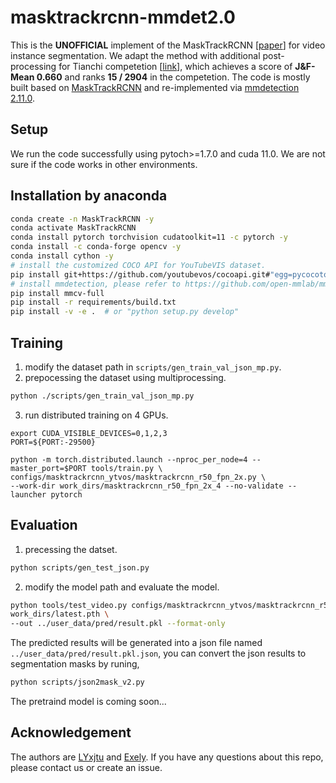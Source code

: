 # masktrackrcnn-mmdet2.0
This is the **UNOFFICIAL** implement of the MaskTrackRCNN [[paper](https://arxiv.org/abs/1905.04804)] for video instance segmentation. We adapt the method with additional post-processing for Tianchi competetion [[link](https://tianchi.aliyun.com/competition/entrance/531873/introduction)], which achieves a score of **J&F-Mean 0.660** and ranks **15 / 2904** in the competetion. The code is mostly built based on [MaskTrackRCNN](https://github.com/youtubevos/MaskTrackRCNN) and re-implemented via [mmdetection 2.11.0](https://github.com/open-mmlab/mmdetection/tree/v2.11.0). 

## Setup
We run the code successfully using pytoch>=1.7.0 and cuda 11.0.   We are not sure if the code works in other environments. 

## Installation by anaconda
```sh
conda create -n MaskTrackRCNN -y
conda activate MaskTrackRCNN
conda install pytorch torchvision cudatoolkit=11 -c pytorch -y
conda install -c conda-forge opencv -y
conda install cython -y
# install the customized COCO API for YouTubeVIS dataset.
pip install git+https://github.com/youtubevos/cocoapi.git#"egg=pycocotools&subdirectory=PythonAPI"
# install mmdetection, please refer to https://github.com/open-mmlab/mmdetection/blob/v2.11.0/docs/get_started.md
pip install mmcv-full
pip install -r requirements/build.txt
pip install -v -e .  # or "python setup.py develop"
```
## Training
1. modify the dataset path in `scripts/gen_train_val_json_mp.py`.
2. prepocessing the dataset using multiprocessing.
```sh
python ./scripts/gen_train_val_json_mp.py
```
3. run distributed training on 4 GPUs.
```
export CUDA_VISIBLE_DEVICES=0,1,2,3
PORT=${PORT:-29500}

python -m torch.distributed.launch --nproc_per_node=4 --master_port=$PORT tools/train.py \
configs/masktrackrcnn_ytvos/masktrackrcnn_r50_fpn_2x.py \
--work-dir work_dirs/masktrackrcnn_r50_fpn_2x_4 --no-validate --launcher pytorch
```
## Evaluation
1. precessing the datset.
```sh
python scripts/gen_test_json.py
```
2. modify the model path and evaluate the model.
```sh
python tools/test_video.py configs/masktrackrcnn_ytvos/masktrackrcnn_r50_fpn_2x.py \
work_dirs/latest.pth \
--out ../user_data/pred/result.pkl --format-only
```
The predicted results will be generated into a json file named `../user_data/pred/result.pkl.json`, you can convert the json results to segmentation masks by runing,
```sh
python scripts/json2mask_v2.py
```
The pretraind model is coming soon...
## Acknowledgement
The authors are [LYxjtu](https://github.com/LYxjtu) and [Exely](https://github.com/Exely). If you have any questions about this repo, please contact us or create an issue.
